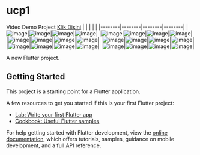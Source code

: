 # ucp1
Video Demo Project [Klik Disini](https://drive.google.com/file/d/1AuTX2FOJsjve4HKZu46QDsUrKMA3rVxY/view?usp=sharing) 
|        |        |        |        |
|--------|--------|--------|--------|
|![image](https://github.com/user-attachments/assets/0acce750-e357-4a0e-a22d-4f3d5804465e)|![image](https://github.com/user-attachments/assets/466138b1-0a39-4209-99bf-ea99397f0193)|![image](https://github.com/user-attachments/assets/05208389-ce41-43db-8776-cb6a39973efe)|![image](https://github.com/user-attachments/assets/1fe0b260-606c-4fbc-b382-a9733546fd7b)|
|![image](https://github.com/user-attachments/assets/c51bf09b-e433-4bdb-997e-1d325a506109)|![image](https://github.com/user-attachments/assets/667aec40-9ba0-4e5e-934d-192979661f55)|![image](https://github.com/user-attachments/assets/16a55a60-5b1d-42c1-add9-5ffc1ceeffaa)|![image](https://github.com/user-attachments/assets/a4a195b9-71e6-455c-81ea-7e37c898b5ba)|
|![image](https://github.com/user-attachments/assets/2935e811-0e52-4362-9120-7100b0549bb1)|![image](https://github.com/user-attachments/assets/b993d6c1-3c51-44d0-b525-96fad4fd0071)|![image](https://github.com/user-attachments/assets/89a5948a-e004-45e5-ae38-406b7585c49e)|![image](https://github.com/user-attachments/assets/9aba7e1b-ac07-4610-ab56-1f1460d7f414)|
|![image](https://github.com/user-attachments/assets/68959b65-ff3c-4724-93d6-ffbafff02e21)|![image](https://github.com/user-attachments/assets/f1236810-6fef-4489-beb5-87674a5772e1)|![image](https://github.com/user-attachments/assets/eaeccf12-4e94-4723-b53e-bb71ef71957b)|![image](https://github.com/user-attachments/assets/eb7d9aa0-3ba6-4f2a-8dc0-aa16d383cce5)|
|![image](https://github.com/user-attachments/assets/5c37d11a-47b0-4723-adef-e60a167f1652)|![image](https://github.com/user-attachments/assets/936517dd-75e7-40a5-88be-4574372c35a4)|![image](https://github.com/user-attachments/assets/2730fccf-5054-4a7b-9b72-d67ea3db3ad0)|![image](https://github.com/user-attachments/assets/e8259119-c4a9-4bad-b141-0bae05dd21c2)|
|![image](https://github.com/user-attachments/assets/f3b721d6-445c-484c-ab4e-3af5a0b4b7cd)|![image](https://github.com/user-attachments/assets/f6de92ec-89ad-4b0f-a3b3-b7ba951143c1)|![image](https://github.com/user-attachments/assets/3f59db6c-25aa-4459-bbbe-b185c2b12058)|![image](https://github.com/user-attachments/assets/815317aa-db60-4727-96a7-cdabda36a85c)|        


A new Flutter project.

## Getting Started

This project is a starting point for a Flutter application.

A few resources to get you started if this is your first Flutter project:

- [Lab: Write your first Flutter app](https://docs.flutter.dev/get-started/codelab)
- [Cookbook: Useful Flutter samples](https://docs.flutter.dev/cookbook)

For help getting started with Flutter development, view the
[online documentation](https://docs.flutter.dev/), which offers tutorials,
samples, guidance on mobile development, and a full API reference.
